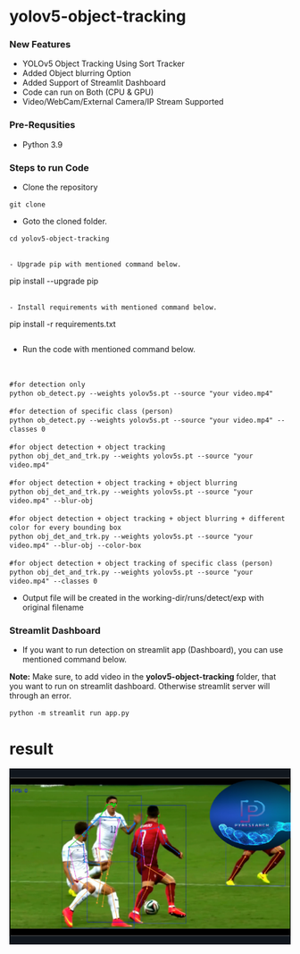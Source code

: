 # yolov5-object-tracking

### New Features
- YOLOv5 Object Tracking Using Sort Tracker
- Added Object blurring Option
- Added Support of Streamlit Dashboard
- Code can run on Both (CPU & GPU)
- Video/WebCam/External Camera/IP Stream Supported


### Pre-Requsities
- Python 3.9 

### Steps to run Code
- Clone the repository
```
git clone 
```

- Goto the cloned folder.
```
cd yolov5-object-tracking
```


```

- Upgrade pip with mentioned command below.
```
pip install --upgrade pip
```

- Install requirements with mentioned command below.
```
pip install -r requirements.txt
```

```
- Run the code with mentioned command below.
```


#for detection only
python ob_detect.py --weights yolov5s.pt --source "your video.mp4"

#for detection of specific class (person)
python ob_detect.py --weights yolov5s.pt --source "your video.mp4" --classes 0

#for object detection + object tracking
python obj_det_and_trk.py --weights yolov5s.pt --source "your video.mp4"

#for object detection + object tracking + object blurring
python obj_det_and_trk.py --weights yolov5s.pt --source "your video.mp4" --blur-obj

#for object detection + object tracking + object blurring + different color for every bounding box
python obj_det_and_trk.py --weights yolov5s.pt --source "your video.mp4" --blur-obj --color-box

#for object detection + object tracking of specific class (person)
python obj_det_and_trk.py --weights yolov5s.pt --source "your video.mp4" --classes 0
```

- Output file will be created in the working-dir/runs/detect/exp with original filename

### Streamlit Dashboard
- If you want to run detection on streamlit app (Dashboard), you can use mentioned command below.

<b>Note:</b> Make sure, to add video in the <b>yolov5-object-tracking</b> folder, that you want to run on streamlit dashboard. Otherwise streamlit server will through an error.
```
python -m streamlit run app.py
```

# result 
<img src="https://github.com/noorkhokhar99/yolov7-pose-estimation/blob/main/Screen%20Shot%201444-03-27%20at%2011.49.59%20AM.png">


